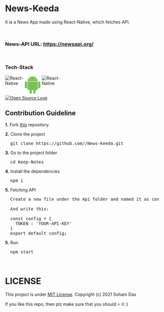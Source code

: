 # News-Keeda
It ia a News App made using React-Native, which fetches API.

</br>

### News-API URL: https://newsapi.org/

<br/>

### Tech-Stack

<p align="left">
  <img align="left" alt="React-Native" width="60px" src="https://reactnative.dev/img/header_logo.svg" />
  <img align="left" alt="React-Native" width="60px" src="https://raw.githubusercontent.com/github/explore/80688e429a7d4ef2fca1e82350fe8e3517d3494d/topics/android/android.png"/>
  <img align="left" alt="React-Native" width="60px" src="https://github.com/expo/expo/raw/master/style/banner.png"/>
</p>

<br /> <br /> <br />


[![Open Source Love](https://badges.frapsoft.com/os/v1/open-source-175x29.png?v=103)](https://github.com/ellerbrock/open-source-badges/)
<br/>



## Contribution Guideline
**1.** Fork [this](https://github.com/Soham2020/Keep-Notes) repository.

**2.** Clone the project

<pre>
  git clone https://github.com/<your_username>/News-Keeda.git
</pre>

**3.** Go to the project folder

<pre>
  cd Keep-Notes
</pre>

**4.** Install the dependencies

<pre>
  npm i
</pre>

**5.** Fetching API

<pre>
  Create a new file under the Api folder and named it as config.js
  
  And write this:
  
  const config = {
    TOKEN : 'YOUR-API-KEY'
  }
  export default config;
</pre>

**5.** Run

<pre>
  npm start
</pre>

</br>

# LICENSE
This project is under <a href="https://en.wikipedia.org/wiki/MIT_License">MIT License</a>. Copyright (c) 2021 Soham Das

If you like this repo, then plz make sure that you should :star: it :)
